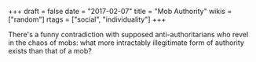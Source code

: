 +++
draft = false
date = "2017-02-07"
title = "Mob Authority"
wikis = ["random"]
rtags = ["social", "individuality"]
+++

There's a funny contradiction with supposed anti-authoritarians who revel in the
chaos of mobs: what more intractably illegitimate form of authority exists
than that of a mob?
